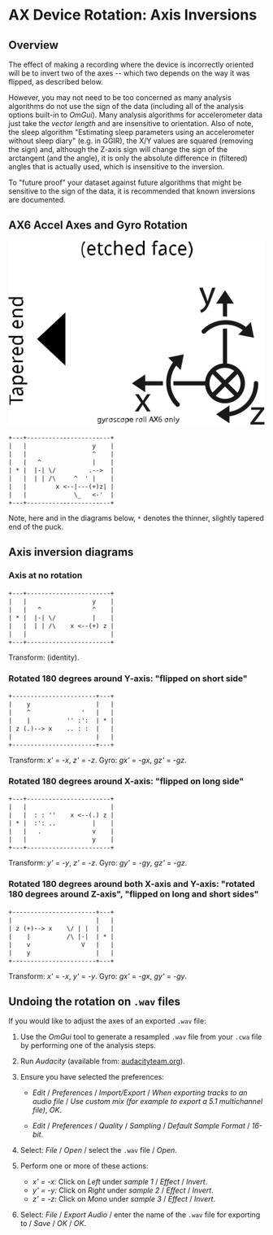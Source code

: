 # AX Device Rotation: Axis Inversions

## Overview

The effect of making a recording where the device is incorrectly oriented will be to invert two of the axes -- which two depends on the way it was flipped, as described below.
 
However, you may not need to be too concerned as many analysis algorithms do not use the sign of the data (including all of the analysis options built-in to *OmGui*).  Many analysis algorithms for accelerometer data just take the *vector length* and are insensitive to orientation.  Also of note, the sleep algorithm "Estimating sleep parameters using an accelerometer without sleep diary" (e.g. in GGIR), the X/Y values are squared (removing the sign) and, although the Z-axis sign will change the sign of the arctangent (and the angle), it is only the absolute difference in (filtered) angles that is actually used, which is insensitive to the inversion. 

To "future proof" your dataset against future algorithms that might be sensitive to the sign of the data, it is recommended that known inversions are documented.


## AX6 Accel Axes and Gyro Rotation

![AX6 Axes](axes.svg)

```
+---+-----------------------+
|   |                  y    |
|   |                  ^    |
|   |   ^              |    |
| * |  |-| \/         .-->  |
|   |  | | /\     ^  ' |    |
|   |        x <--|---(+)z| |
|   |             \_   <-'  |
+---+-----------------------+
```

Note, here and in the diagrams below, `*` denotes the thinner, slightly tapered end of the puck.


## Axis inversion diagrams

### Axis at no rotation

```
+---+-----------------------+
|   |                  y    |
|   |   ^              ^    |
| * |  |-| \/          |    |
|   |  | | /\    x <--(+) z |
|   |                       |
+---+-----------------------+
```

Transform: (identity).


### Rotated 180 degrees around Y-axis: "flipped on short side"

```
+-----------------------+---+
|    y                  |   |
|    ^              '   |   |
|    |          '' :':  | * |
| z (.)--> x    .. : :  |   |
|                       |   |
+-----------------------+---+
```

Transform: *x'* = -*x*, *z'* = -*z*.
Gyro: *gx'* = -*gx*, *gz'* = -*gz*.


### Rotated 180 degrees around X-axis: "flipped on long side"

```
+---+-----------------------+
|   |                       |
|   |  : : ''    x <--(.) z |
| * |  :': ..          |    |
|   |   .              v    |
|   |                  y    |
+---+-----------------------+
```

Transform: *y'* = -*y*, *z'* = -*z*.
Gyro: *gy'* = -*gy*, *gz'* = -*gz*.


### Rotated 180 degrees around both X-axis and Y-axis: "rotated 180 degrees around Z-axis", "flipped on long and short sides"

```
+-----------------------+---+
|                       |   |
| z (+)--> x    \/ | |  |   |
|    |          /\ |-|  | * |
|    v              V   |   |
|    y                  |   |
+-----------------------+---+
```

Transform: *x'* = -*x*, *y'* = -*y*.
Gyro: *gx'* = -*gx*, *gy'* = -*gy*.


## Undoing the rotation on `.wav` files

If you would like to adjust the axes of an exported `.wav` file:

1. Use the *OmGui* tool to generate a resampled `.wav` file from your `.cwa` file by performing one of the analysis steps. 

2. Run *Audacity* (available from: [audacityteam.org](https://www.audacityteam.org/)).

3. Ensure you have selected the preferences:

   * *Edit* / *Preferences* / *Import/Export* / *When exporting tracks to an audio file* / *Use custom mix (for example to export a 5.1 multichannel file)*, *OK*. 

   * *Edit* / *Preferences* / *Quality* / *Sampling* / *Default Sample Format* / *16-bit*. 

4. Select: *File* / *Open* / select the `.wav` file / *Open*. 

5. Perform one or more of these actions:

   * *x' = -x:* Click on *Left*  under *sample 1* / *Effect* / *Invert*.
   * *y' = -y:* Click on *Right* under *sample 2* / *Effect* / *Invert*.
   * *z' = -z:* Click on *Mono*  under *sample 3* / *Effect* / *Invert*.

6. Select: *File* / *Export Audio* / enter the name of the `.wav` file for exporting to / *Save* / *OK* / *OK*. 

<!--
7. Use *OmGui* tool to perform one of the analysis steps again, the inverted-axis `.wav` file will be used.  
-->
